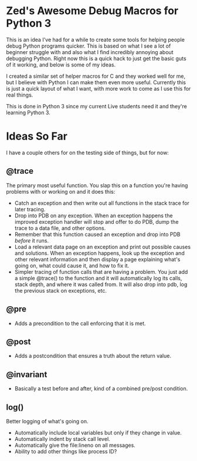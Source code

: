 Zed's Awesome Debug Macros for Python 3
====

This is an idea I've had for a while to create some tools for helping people debug Python programs quicker.  This is based on what I see a lot of beginner struggle with and also what I find incredibly annoying about debugging Python.  Right now this is a quick hack to just get the basic guts of it working, and below is some of my ideas.

I created a similar set of helper macros for C and they worked well for me, but I believe with Python I can make them even more useful.  Currently this is just a quick layout of what I want, with more work to come as I use this for real things.

This is done in Python 3 since my current Live students need it and they're learning Python 3.

Ideas So Far
====

I have a couple others for on the testing side of things, but for now:

@trace
---

The primary most useful function.  You slap this on a function you're having problems with or working on and it does this:

* Catch an exception and then write out all functions in the stack trace for later tracing.
* Drop into PDB on any exception.  When an exception happens the improved exception handler will stop and offer to do PDB, dump the trace to a data file, and other options.
* Remember that this function caused an exception and drop into PDB *before* it runs.
* Load a relevant data page on an exception and print out possible causes and solutions.  When an exception happens, look up the exception and other relevant information and then display a page explaining what's going on, what could cause it, and how to fix it.
* Simpler tracing of function calls that are having a problem.  You just add a simple @trace() to the function and it will automatically log its calls, stack depth, and where it was called from.  It will also drop into pdb, log the previous stack on exceptions, etc.


@pre
---

* Adds a precondition to the call enforcing that it is met.

@post
---

* Adds a postcondition that ensures a truth about the return value.

@invariant
---

* Basically a test before and after, kind of a combined pre/post condition.

log()
---

Better logging of what's going on. 

* Automatically include local variables but only if they change in value.  
* Automatically indent by stack call level.
* Automatically give the file:lineno on all messages.
* Ability to add other things like process ID?


